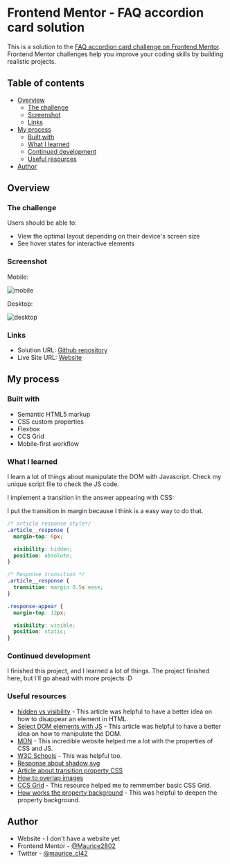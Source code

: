 # Frontend Mentor - FAQ accordion card solution

This is a solution to the [FAQ accordion card challenge on Frontend Mentor](https://www.frontendmentor.io/challenges/faq-accordion-card-XlyjD0Oam). Frontend Mentor challenges help you improve your coding skills by building realistic projects.

## Table of contents

- [Overview](#overview)
  - [The challenge](#the-challenge)
  - [Screenshot](#screenshot)
  - [Links](#links)
- [My process](#my-process)
  - [Built with](#built-with)
  - [What I learned](#what-i-learned)
  - [Continued development](#continued-development)
  - [Useful resources](#useful-resources)
- [Author](#author)

## Overview

### The challenge

Users should be able to:

- View the optimal layout depending on their device's screen size
- See hover states for interactive elements

### Screenshot

Mobile:

![mobile](https://user-images.githubusercontent.com/70554280/129533113-b179d521-0f02-42c9-8041-458b1399f08e.png)


Desktop:

![desktop](https://user-images.githubusercontent.com/70554280/129666819-3b549985-0eb1-42fe-9bbe-0000ea3ced06.png)


### Links

- Solution URL: [Github repository](https://github.com/Mauricio2802/faq-main)
- Live Site URL: [Website](https://faq-main-mauricecl42.vercel.app/)

## My process

### Built with

- Semantic HTML5 markup
- CSS custom properties
- Flexbox
- CCS Grid
- Mobile-first workflow

### What I learned

I learn a lot of things about manipulate the DOM with Javascript. Check my unique script file to check the JS code.

I implement a transition in the answer appearing with CSS:

I put the transition in margin because I think is a easy way to do that.
```css
/* article response style*/
.article__response {
  margin-top: 0px;

  visibility: hidden;
  position: absolute;
}

/* Response transition */
.article__response {
  transition: margin 0.5s ease;
}

.response-appear {
  margin-top: 12px;

  visibility: visible;
  position: static;
}
```

### Continued development

I finished this project, and I learned a lot of things. The project finished here, but I'll go ahead with more projects :D

### Useful resources

- [hidden vs visibility](https://cybmeta.com/display-none-vs-visibility-hidden-y-tu-como-escondes-las-cosas) - This article was helpful to have a better idea on how to disappear an element in HTML.
- [Select DOM elements with JS](https://lenguajejs.com/javascript/dom/seleccionar-elementos-dom/) - This article was helpful to have a better idea on how to manipulate the DOM.
- [MDN](https://developer.mozilla.org/) - This incredible website helped me a lot with the properties of CSS and JS.
- [W3C Schools](https://www.w3schools.com/) - This was helpful too.
- [Response about shadow svg](https://es.stackoverflow.com/questions/287386/aplicar-sombra-a-contorno-de-objetos-svg-con-css)
- [Article about transition property CSS](https://cybmeta.com/animaciones-basicas-con-css-transition)
- [How to overlap images](https://es.stackoverflow.com/questions/174400/c%C3%B3mo-superponer-dos-im%C3%A1genes)
- [CCS Grid](https://lenguajecss.com/css/maquetacion-y-colocacion/grid-css/) - This resource helped me to remmember basic CSS Grid.
- [How works the property background](https://css-tricks.com/almanac/properties/b/background/) - This was helpful to deepen the property background.

## Author

- Website - I don't have a website yet
- Frontend Mentor - [@Maurice2802](https://www.frontendmentor.io/profile/Maurice2802)
- Twitter - [@maurice_cl42](https://www.twitter.com/maurice_cl42)
